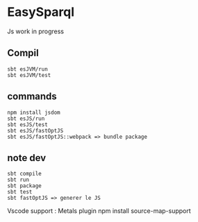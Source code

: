 # EasySparql

Js work in progress

## Compil

```
sbt esJVM/run
sbt esJVM/test
```

## commands
```
npm install jsdom
sbt esJS/run
sbt esJS/test
sbt esJS/fastOptJS
sbt esJS/fastOptJS::webpack => bundle package
```

## note dev

```
sbt compile
sbt run
sbt package
sbt test
sbt fastOptJS => generer le JS
```

Vscode support : Metals plugin
npm install source-map-support